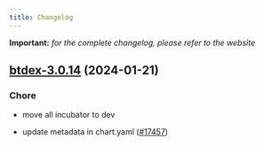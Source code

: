 ```yaml
---
title: Changelog
---
```


**Important:**
*for the complete changelog, please refer to the website*



## [btdex-3.0.14](https://github.com/truecharts/charts/compare/btdex-3.0.13...btdex-3.0.14) (2024-01-21)

### Chore



- move all incubator to dev

- update metadata in chart.yaml ([#17457](https://github.com/truecharts/charts/issues/17457))